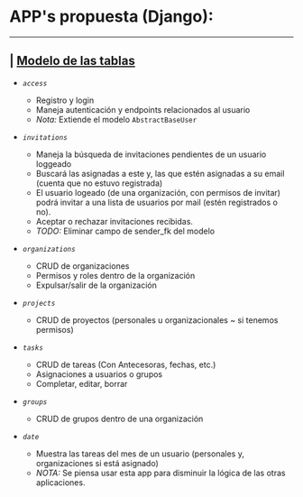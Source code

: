 # APP's propuesta (Django):
---
| [Modelo de las tablas](https://dbdiagram.io/d/DdS-Diagrama-de-BDD-68d8832ad2b621e422367423)
---
* *`access`*
    - Registro y login
    - Maneja autenticación y endpoints relacionados al usuario
    - _Nota:_ Extiende el modelo `AbstractBaseUser`

* *`invitations`*
    - Maneja la búsqueda de invitaciones pendientes de un usuario loggeado
    - Buscará las asignadas a este y, las que estén asignadas a su email (cuenta que no estuvo registrada)
    - El usuario logeado (de una organización, con permisos de invitar) podrá invitar a una lista de usuarios por mail (estén registrados o no).
    - Aceptar o rechazar invitaciones recibidas.
    - _TODO:_ Eliminar campo de sender_fk del modelo 

* *`organizations`*
  - CRUD de organizaciones
  - Permisos y roles dentro de la organización
  - Expulsar/salir de la organización

* *`projects`*
  - CRUD de proyectos (personales u organizacionales ~ si tenemos permisos)

* *`tasks`*
  - CRUD de tareas (Con Antecesoras, fechas, etc.)
  - Asignaciones a usuarios o grupos
  - Completar, editar, borrar

* *`groups`*
  - CRUD de grupos dentro de una organización

* *`date`*
  - Muestra las tareas del mes de un usuario (personales y, organizaciones si está asignado)
  - _NOTA:_ Se piensa usar esta app para disminuir la lógica de las otras aplicaciones.

